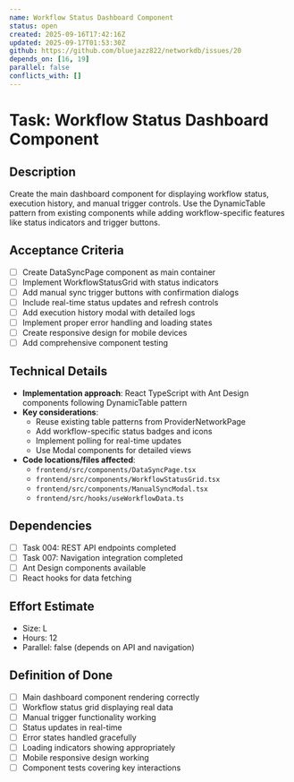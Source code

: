 ```yaml
---
name: Workflow Status Dashboard Component
status: open
created: 2025-09-16T17:42:16Z
updated: 2025-09-17T01:53:30Z
github: https://github.com/bluejazz822/networkdb/issues/20
depends_on: [16, 19]
parallel: false
conflicts_with: []
---
```


# Task: Workflow Status Dashboard Component

## Description
Create the main dashboard component for displaying workflow status, execution history, and manual trigger controls. Use the DynamicTable pattern from existing components while adding workflow-specific features like status indicators and trigger buttons.

## Acceptance Criteria
- [ ] Create DataSyncPage component as main container
- [ ] Implement WorkflowStatusGrid with status indicators
- [ ] Add manual sync trigger buttons with confirmation dialogs
- [ ] Include real-time status updates and refresh controls
- [ ] Add execution history modal with detailed logs
- [ ] Implement proper error handling and loading states
- [ ] Create responsive design for mobile devices
- [ ] Add comprehensive component testing

## Technical Details
- **Implementation approach**: React TypeScript with Ant Design components following DynamicTable pattern
- **Key considerations**:
  - Reuse existing table patterns from ProviderNetworkPage
  - Add workflow-specific status badges and icons
  - Implement polling for real-time updates
  - Use Modal components for detailed views
- **Code locations/files affected**:
  - `frontend/src/components/DataSyncPage.tsx`
  - `frontend/src/components/WorkflowStatusGrid.tsx`
  - `frontend/src/components/ManualSyncModal.tsx`
  - `frontend/src/hooks/useWorkflowData.ts`

## Dependencies
- [ ] Task 004: REST API endpoints completed
- [ ] Task 007: Navigation integration completed
- [ ] Ant Design components available
- [ ] React hooks for data fetching

## Effort Estimate
- Size: L
- Hours: 12
- Parallel: false (depends on API and navigation)

## Definition of Done
- [ ] Main dashboard component rendering correctly
- [ ] Workflow status grid displaying real data
- [ ] Manual trigger functionality working
- [ ] Status updates in real-time
- [ ] Error states handled gracefully
- [ ] Loading indicators showing appropriately
- [ ] Mobile responsive design working
- [ ] Component tests covering key interactions
